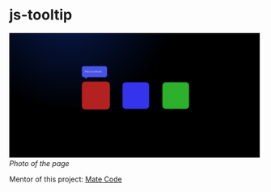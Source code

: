 # js-tooltip

![page](page.png)
*Photo of the page*

Mentor of this project: [Mate Code](https://github.com/mateocode8933)
